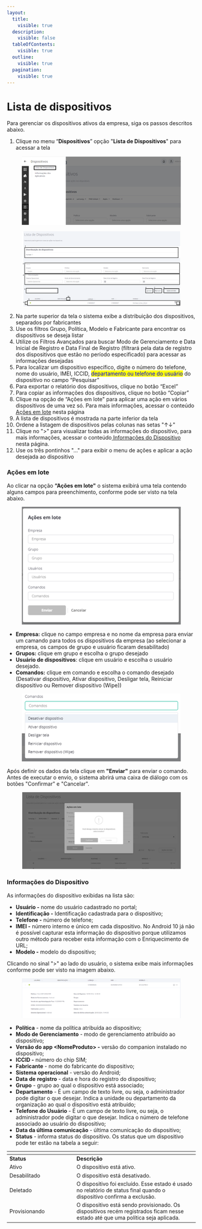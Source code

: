 ```yaml
---
layout:
  title:
    visible: true
  description:
    visible: false
  tableOfContents:
    visible: true
  outline:
    visible: true
  pagination:
    visible: true
---
```


# Lista de dispositivos

Para gerenciar os dispositivos ativos da empresa, siga os passos descritos abaixo.

1. Clique no menu “**Dispositivos**” opção "**Lista de Dispositivos**" para acessar a tela

<figure><img src="../../../.gitbook/assets/image (100).png" alt=""><figcaption></figcaption></figure>

<figure><img src="../../../.gitbook/assets/painttt.png" alt=""><figcaption></figcaption></figure>

2. Na parte superior da tela o sistema exibe a distribuição dos dispositivos, separados por fabricantes
3. Use os filtros Grupo, Política, Modelo e Fabricante para encontrar os dispositivos se deseja listar
4. Utilize os Filtros Avançados para buscar Modo de Gerenciamento e Data Inicial de Registro e Data Final de Registro (filtrará pela data de registro dos dispositivos que estão no período especificado) para acessar as informações desejadas
5. Para localizar um dispositivo específico, digite o número do telefone, nome do usuário, IMEI, ICCID, <mark style="color:blue;">departamento ou telefone do usuário</mark> do dispositivo no campo “Pesquisar”
6. Para exportar o relatório dos dispositivos, clique no botão “Excel”
7. Para copiar as informações dos dispositivos, clique no botão “Copiar”
8. Clique na opção de “Ações em lote" para aplicar uma ação em vários dispositivos de uma vez só. Para mais informações, acessar o conteúdo [Ações em lote](./#acoes-em-lote) nesta página
9. A lista de dispositivos é mostrada na parte inferior da tela
10. Ordene a listagem de dispositivos pelas colunas nas setas "↑↓"
11. Clique no ">" para visualizar todas as informações do dispositivo, para mais informações, acessar o conteúdo[ Informações do Dispositivo](./#informacoes-do-dispositivo) nesta página.
12. Use os três pontinhos "..." para exibir o menu de ações e aplicar a ação desejada ao dispositivo

### Ações em lote

Ao clicar na opção **“Ações em lote"** o sistema exibirá uma tela contendo alguns campos para preenchimento, conforme pode ser visto na tela abaixo.&#x20;

<figure><img src="../../../.gitbook/assets/image (144).png" alt=""><figcaption></figcaption></figure>

* **Empresa:** clique no campo empresa e no nome da empresa para enviar um camando para todos os dispositivos da empresa (ao selecionar a empresa, os campos de grupo e usuário ficaram desabilitado)
* **Grupos:** clique em grupo e escolha o grupo desejado
* **Usuário de dispositivos**: clique em usuário e escolha o usuário desejado.&#x20;
* **Comandos:** clique em comando e escolha o comando desejado (Desativar dispositivo, Ativar dispositivo, Desligar tela, Reiniciar dispositivo ou Remover dispositivo (Wipe))

<figure><img src="../../../.gitbook/assets/image (145).png" alt=""><figcaption></figcaption></figure>

Após definir os dados da tela clique em **"Enviar"** para enviar o comando.  Antes de executar o envio, o sistema abrirá uma caixa de diálogo com os botões "Confirmar" e "Cancelar".&#x20;

<figure><img src="../../../.gitbook/assets/image (170).png" alt=""><figcaption></figcaption></figure>

### **Informações do Dispositivo**

As informações do dispositivo exibidas na lista são:

* **Usuário -** nome do usuário cadastrado no portal;
* **Identificação -** Identificação cadastrada para o dispositivo;
* **Telefone -** número de telefone;
* **IMEI -** número interno e único em cada dispositivo. No Android 10 já não é possível capturar esta informação do dispositivo porque utilizamos outro método para receber esta informação com o Enriquecimento de URL;
* **Modelo -** modelo do dispositivo;

Clicando no sinal ">" ao lado do usuário, o sistema exibe mais informações conforme pode ser visto na imagem abaixo.

<figure><img src="../../../.gitbook/assets/image (192).png" alt=""><figcaption></figcaption></figure>

* **Política** - nome da política atribuída ao dispositivo;
* **Modo de Gerenciamento** - modo de gerenciamento atribuído ao dispositivo;
* **Versão do app \<NomeProduto> -** versão do companion instalado no dispositivo;
* **ICCID -** número do chip SIM;
* **Fabricante** - nome do fabricante do dispositivo;
* **Sistema** **operacional** - versão do Android;
* **Data** **de** **registro** - data e hora do registro do dispositivo;
* **Grupo** - grupo ao qual o dispositivo está associado;
* **Departamento** - É um campo de texto livre, ou seja, o administrador pode digitar o que desejar. Indica a unidade ou departamento da organização ao qual o dispositivo está atribuído;
* **Telefone do Usuário** - É um campo de texto livre, ou seja, o administrador pode digitar o que desejar. Indica o número de telefone associado ao usuário do dispositivo;
* **Data da última comunicação** - última comunicação do dispositivo;
* **Status** - informa status do dispositivo. Os status que um dispositivo pode ter estão na tabela a seguir:

<table data-header-hidden><thead><tr><th width="164.98324022346367"></th><th></th></tr></thead><tbody><tr><td><strong>Status</strong></td><td><strong>Descrição</strong></td></tr><tr><td>Ativo</td><td>O dispositivo está ativo.</td></tr><tr><td>Desabilitado</td><td>O dispositivo está desativado.</td></tr><tr><td>Deletado</td><td>O dispositivo foi excluído. Esse estado é usado no relatório de status final quando o dispositivo confirma a exclusão.</td></tr><tr><td>Provisionando</td><td>O dispositivo está sendo provisionado. Os dispositivos recém registrados ficam nesse estado até que uma política seja aplicada.</td></tr></tbody></table>
